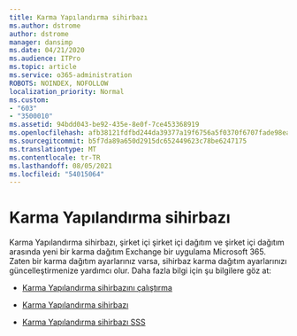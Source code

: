 ```yaml
---
title: Karma Yapılandırma sihirbazı
ms.author: dstrome
author: dstrome
manager: dansimp
ms.date: 04/21/2020
ms.audience: ITPro
ms.topic: article
ms.service: o365-administration
ROBOTS: NOINDEX, NOFOLLOW
localization_priority: Normal
ms.custom:
- "603"
- "3500010"
ms.assetid: 94bdd043-be92-435e-8e0f-7ce453368919
ms.openlocfilehash: afb38121fdfbd244da39377a19f6756a5f0370f6707fade98eaf53def6981696
ms.sourcegitcommit: b5f7da89a650d2915dc652449623c78be6247175
ms.translationtype: MT
ms.contentlocale: tr-TR
ms.lasthandoff: 08/05/2021
ms.locfileid: "54015064"
---
```

# <a name="hybrid-configuration-wizard"></a>Karma Yapılandırma sihirbazı

Karma Yapılandırma sihirbazı, şirket içi şirket içi dağıtım ve şirket içi dağıtım arasında yeni bir karma dağıtım Exchange bir uygulama Microsoft 365. Zaten bir karma dağıtım ayarlarınız varsa, sihirbaz karma dağıtım ayarlarınızı güncelleştirmenize yardımcı olur. Daha fazla bilgi için şu bilgilere göz at:
  
- [Karma Yapılandırma sihirbazını çalıştırma](https://technet.microsoft.com/library/mt595788%28v=exchg.150%29.aspx)

- [Karma Yapılandırma sihirbazı](https://technet.microsoft.com/library/hh529921%28v=exchg.150%29.aspx)

- [Karma Yapılandırma sihirbazı SSS](https://technet.microsoft.com/library/mt488940%28v=exchg.150%29.aspx)
